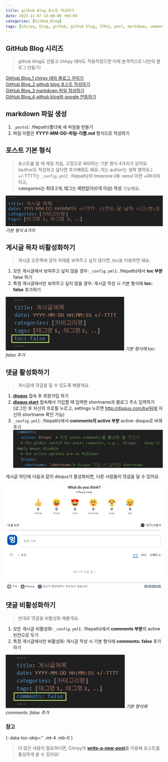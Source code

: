 ```yaml
---
title: github blog 포스트 작성하기
date: 2023-11-07 14:00:00 +09:00
categories: [GitHub_Blog]
tags: [chirpy, blog, github, github blog, 깃허브, post, markdown, comments, disqus]
---
```


## GitHub Blog 시리즈
> github blog도 만들고 chirpy 테마도 적용하였으면 이제 본격적으로 나만의 블로그 만들기!

[GitHub Blog_1 chirpy 테마 블로그 꾸미기](https://minjung405.github.io/posts/chirpy-%ED%85%8C%EB%A7%88-%EB%B8%94%EB%A1%9C%EA%B7%B8-%EA%BE%B8%EB%AF%B8%EA%B8%B0/)\
[GitHub Blog_2 github blog 포스트 작성하기]()\
[GitHub Blog_3 markdown 파일 작성하기]()\
[GitHub Blog_4 github blog와 google 연동하기]()


## markdown 파일 생성
1. `_posts`{: .filepath}폴더에 새 파일을 만들기
2. 파일 이름은 **YYYY-MM-DD-파일-이름.md** 형식으로 작성하기


## 포스트 기본 형식
> 포스트를 쓸 때 제일 처음, 고정으로 써야하는 기본 형식 4가지가 있어요.\
(author도 작성하고 싶다면 추가해줘도 돼요. 저는 author는 생략 했어요.)\
+/-TTTT는 `_config.yml`{: .filepath}의 timezone (예: seoul 이면 +09:00)이고,\
**categories는 최대 2개, 태그는 제한없이(0개 이상) 작성** 가능해요.

![way4](/assets/img/post_image/2023.11.07/way4.png)
_기본 형식 4가지_


## 게시글 목차 비활성화하기
> 게시글 오른쪽에 글의 차례를 보여주고 싶지 않다면, toc을 이용하면 돼요.

1. 모든 게시글에서 보여주고 싶지 않을 경우: `_config.yml`{: .filepath}에서 **toc 부분** false 하기
2. 특정 게시글에서만 보여주고 싶지 않을 경우: 게시글 작성 시 기본 형식에 **toc: false** 추가하기

![toc](/assets/img/post_image/2023.11.07/toc.png)
_기본 형식에 toc: false 추가_


## 댓글 활성화하기
> 게시글에 댓글을 달 수 있도록 해볼게요.

1. [**disqus**](https://disqus.com/) 접속 후 회원가입 하기
2. [**disqus start**](https://disqus.com/admin/) 접속해서 가입할 때 입력한 shortname과 블로그 주소 입력하기\
(로그인 후 자신의 프로필 누르고, settings 누르면 http://disqus.com/by/뒤에 자신의 shortname 확인 가능)
3. `_config.yml`{: .filepath}에서 **comments의 active 부분** active: disqus로 바꿔주기
![disqus](/assets/img/post_image/2023.11.07/disqus.png)

게시글 하단에 다음과 같이 disqus가 활성화되면, 다른 사람들이 댓글을 달 수 있어요.

![comments_dis](/assets/img/post_image/2023.11.07/comments_dis.png)


## 댓글 비활성화하기
> 반대로 댓글을 비활성화 해볼게요.

1. 모든 게시글 비활성화: `_config.yml`{: .filepath}에서 **comments 부분**의 active 빈칸으로 두기
2. 특정 게시글에서만 비활성화: 게시글 작성 시 기본 형식에 **comments: false** 추가하기

![comments](/assets/img/post_image/2023.11.07/comments.png)
_기본 형식에 comments: false 추가_


### 참고
{: data-toc-skip='' .mt-4 .mb-0 }
> 더 많은 내용이 필요하다면, Chirpy의 [**write-a-new-post**](https://chirpy.cotes.page/posts/write-a-new-post/)를 이용해 포스트를 풍성하게 쓸 수 있어요!
